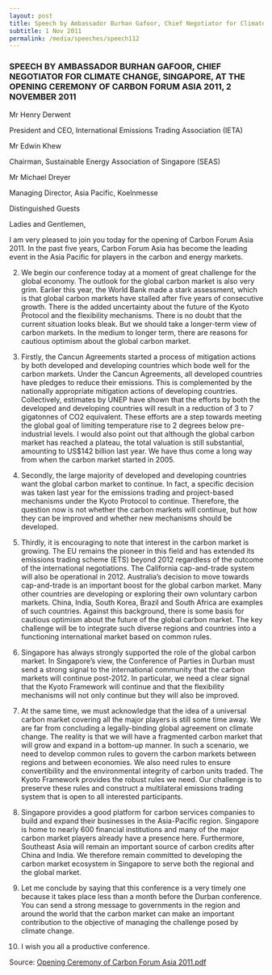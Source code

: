 ```yaml
---
layout: post
title: Speech by Ambassador Burhan Gafoor, Chief Negotiator for Climate Change, Singapore, at the Opening Ceremony of Carbon Forum Asia 2011, 2 November 2011
subtitle: 1 Nov 2011
permalink: /media/speeches/speech112
---
```


### SPEECH BY AMBASSADOR BURHAN GAFOOR, CHIEF NEGOTIATOR FOR CLIMATE CHANGE, SINGAPORE, AT THE OPENING CEREMONY OF CARBON FORUM ASIA 2011, 2 NOVEMBER 2011

Mr Henry Derwent

President and CEO, International Emissions Trading Association (IETA)

Mr Edwin Khew

Chairman, Sustainable Energy Association of Singapore (SEAS)

Mr Michael Dreyer

Managing Director, Asia Pacific, Koelnmesse

Distinguished Guests

Ladies and Gentlemen,

I am very pleased to join you today for the opening of Carbon Forum Asia 2011. In the past five years, Carbon Forum Asia has become the leading event in the Asia Pacific for players in the carbon and energy markets.

2. We begin our conference today at a moment of great challenge for the global economy. The outlook for the global carbon market is also very grim. Earlier this year, the World Bank made a stark assessment, which is that global carbon markets have stalled after five years of consecutive growth. There is the added uncertainty about the future of the Kyoto Protocol and the flexibility mechanisms. There is no doubt that the current situation looks bleak. But we should take a longer-term view of carbon markets. In the medium to longer term, there are reasons for cautious optimism about the global carbon market.

3. Firstly, the Cancun Agreements started a process of mitigation actions by both developed and developing countries which bode well for the carbon markets. Under the Cancun Agreements, all developed countries have pledges to reduce their emissions. This is complemented by the nationally appropriate mitigation actions of developing countries. Collectively, estimates by UNEP have shown that the efforts by both the developed and developing countries will result in a reduction of 3 to 7 gigatonnes of CO2 equivalent. These efforts are a step towards meeting the global goal of limiting temperature rise to 2 degrees below pre-industrial levels. I would also point out that although the global carbon market has reached a plateau, the total valuation is still substantial, amounting to US$142 billion last year. We have thus come a long way from when the carbon market started in 2005.

4. Secondly, the large majority of developed and developing countries want the global carbon market to continue. In fact, a specific decision was taken last year for the emissions trading and project-based mechanisms under the Kyoto Protocol to continue. Therefore, the question now is not whether the carbon markets will continue, but how they can be improved and whether new mechanisms should be developed.

5. Thirdly, it is encouraging to note that interest in the carbon market is growing. The EU remains the pioneer in this field and has extended its emissions trading scheme (ETS) beyond 2012 regardless of the outcome of the international negotiations. The California cap-and-trade system will also be operational in 2012. Australia’s decision to move towards cap-and-trade is an important boost for the global carbon market. Many other countries are developing or exploring their own voluntary carbon markets. China, India, South Korea, Brazil and South Africa are examples of such countries. Against this background, there is some basis for cautious optimism about the future of the global carbon market. The key challenge will be to integrate such diverse regions and countries into a functioning international market based on common rules.

6. Singapore has always strongly supported the role of the global carbon market. In Singapore’s view, the Conference of Parties in Durban must send a strong signal to the international community that the carbon markets will continue post-2012. In particular, we need a clear signal that the Kyoto Framework will continue and that the flexibility mechanisms will not only continue but they will also be improved.

7. At the same time, we must acknowledge that the idea of a universal carbon market covering all the major players is still some time away. We are far from concluding a legally-binding global agreement on climate change. The reality is that we will have a fragmented carbon market that will grow and expand in a bottom-up manner. In such a scenario, we need to develop common rules to govern the carbon markets between regions and between economies. We also need rules to ensure convertibility and the environmental integrity of carbon units traded. The Kyoto Framework provides the robust rules we need. Our challenge is to preserve these rules and construct a multilateral emissions trading system that is open to all interested participants.

8. Singapore provides a good platform for carbon services companies to build and expand their businesses in the Asia-Pacific region. Singapore is home to nearly 600 financial institutions and many of the major carbon market players already have a presence here. Furthermore, Southeast Asia will remain an important source of carbon credits after China and India. We therefore remain committed to developing the carbon market ecosystem in Singapore to serve both the regional and the global market.

9. Let me conclude by saying that this conference is a very timely one because it takes place less than a month before the Durban conference. You can send a strong message to governments in the region and around the world that the carbon market can make an important contribution to the objective of managing the challenge posed by climate change.

10. I wish you all a productive conference.


Source: [<a href="https://www.nccs.gov.sg/docs/default-source/news-documents/opening-ceremony-of-carbon-forum-asia-2011.pdf" target="_blank">Opening Ceremony of Carbon Forum Asia 2011.pdf</a>](https://www.nccs.gov.sg/docs/default-source/news-documents/opening-ceremony-of-carbon-forum-asia-2011.pdf)